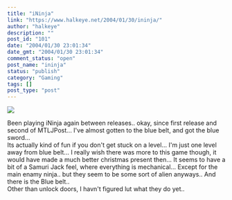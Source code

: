 ```yaml
---
title: "iNinja"
link: "https://www.halkeye.net/2004/01/30/ininja/"
author: "halkeye"
description: ""
post_id: "101"
date: "2004/01/30 23:01:34"
date_gmt: "2004/01/30 23:01:34"
comment_status: "open"
post_name: "ininja"
status: "publish"
category: "Gaming"
tags: []
post_type: "post"
---
```


![](http://www.halkeye.net/files/images/Composite_Jan_30_005.thumb.png)

Been playing iNinja again between releases.. okay, since first release and second of MTLJPost... I've almost gotten to the blue belt, and got the blue sword...  
Its actually kind of fun if you don't get stuck on a level... I'm just one level away from blue belt... I really wish there was more to this game though, it would have made a much better christmas present then... It seems to have a bit of a Samuri Jack feel, where everything is mechanical... Except for the main enamy ninja.. but they seem to be some sort of alien anyways.. And there is the Blue belt..  
Other than unlock doors, I havn't figured lut what they do yet..
